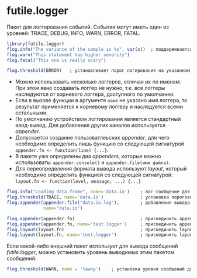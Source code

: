 # futile.logger
Пакет для логгирования событий. События могут иметь один из уровней: TRACE, DEBUG, INFO, WARN, ERROR, FATAL.
```r
library(futile.logger)
flog.info("The variance of the sample is %s", var(x))  ; поддерживается форматирование для вывода значений переменных
flog.warn("This statement has higher severity")
flog.fatal("This one is really scary")

flog.threshold(ERROR)   ; устанавливает порог логирования на указанном уровне и выше
```
* Можно использовать несколько логгеров, отличая их по именам. При этом явно создавать логгер не нужно, т.к. все логгеры наследуются от корневого логгера, доступного по умолчанию.
* Если в вызове функции в аргументе `name` не указано имя логгера, то результат применяется к корневому логгеру и наследуется всеми остальными.
* По умолчанию устройством логгирования является стандартный ввод-вывод. Для добавления других каналов используется *appender*.
* Допускается создание пользоватлеьских *appender*, для чего необходимо определить лишь функцию со следующей сигнатурой `appender.fn <- function(line) {...}`.
* В пакете уже определены два *appenders*, которые можно использовать: `appender.console()` и `appender.file(имя файла)`.
* Для переопределения формата вывода используют *layout*, который необходимо определить функцией со следующей сигнатурой: `layout.fn <- function(level, message, ...) {...}`
```r
flog.info("Loading data.frame", name='data.io')    ; лог-сообщение для логгера data.io
flog.threshold(TRACE, name='data.io')              ; установка порогового уровня соощений для логгера data.io
flog.appender(appender.file("data.io.log"),        ; добавление вывода лолг-сообщений в файл для логгера data.io
              name="data.io")

flog.appender(appender.fn)                         ; присоединить appender, заданный указанной функцией к корневому логгеру
flog.appender(appender.fn, name='test.logger')     ; присоединить appender, заданный указанной функцией к логгеру test.logger
flog.layout(layout.fn)                             ; присоединить layout к корневому логгеру
flog.layout(layout.fn, name='test.logger')         ; присоединить layout к логгеру test.logger
```
Если какой-либо внешний пакет использует для вывода сообщений *futile.logger*, можно установить уровень выводимых этим пакетом сообщений:
```r
flog.threshold(WARN, name = 'tawny')    ; установка уровня сообщений для пакета tawny
```
